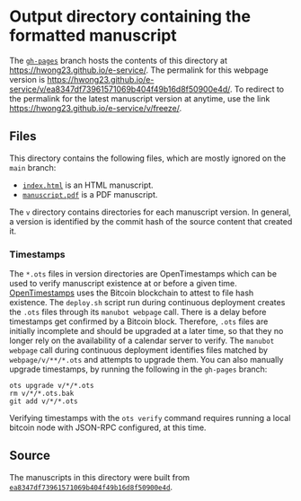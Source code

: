 # Output directory containing the formatted manuscript

The [`gh-pages`](https://github.com/hwong23/e-service/tree/gh-pages) branch hosts the contents of this directory at <https://hwong23.github.io/e-service/>.
The permalink for this webpage version is <https://hwong23.github.io/e-service/v/ea8347df73961571069b404f49b16d8f50900e4d/>.
To redirect to the permalink for the latest manuscript version at anytime, use the link <https://hwong23.github.io/e-service/v/freeze/>.

## Files

This directory contains the following files, which are mostly ignored on the `main` branch:

+ [`index.html`](index.html) is an HTML manuscript.
+ [`manuscript.pdf`](manuscript.pdf) is a PDF manuscript.

The `v` directory contains directories for each manuscript version.
In general, a version is identified by the commit hash of the source content that created it.

### Timestamps

The `*.ots` files in version directories are OpenTimestamps which can be used to verify manuscript existence at or before a given time.
[OpenTimestamps](https://opentimestamps.org/) uses the Bitcoin blockchain to attest to file hash existence.
The `deploy.sh` script run during continuous deployment creates the `.ots` files through its `manubot webpage` call.
There is a delay before timestamps get confirmed by a Bitcoin block.
Therefore, `.ots` files are initially incomplete and should be upgraded at a later time, so that they no longer rely on the availability of a calendar server to verify.
The `manubot webpage` call during continuous deployment identifies files matched by `webpage/v/**/*.ots` and attempts to upgrade them.
You can also manually upgrade timestamps, by running the following in the `gh-pages` branch:

```shell
ots upgrade v/*/*.ots
rm v/*/*.ots.bak
git add v/*/*.ots
```

Verifying timestamps with the `ots verify` command requires running a local bitcoin node with JSON-RPC configured, at this time.

## Source

The manuscripts in this directory were built from
[`ea8347df73961571069b404f49b16d8f50900e4d`](https://github.com/hwong23/e-service/commit/ea8347df73961571069b404f49b16d8f50900e4d).

